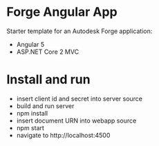 Forge Angular App
===========
Starter template for an Autodesk Forge application:
 - Angular 5
 - ASP.NET Core 2 MVC 

Install and run
===========
 - insert client id and secret into server source
 - build and run server
 - npm install
 - insert document URN into webapp source
 - npm start
 - navigate to http://localhost:4500